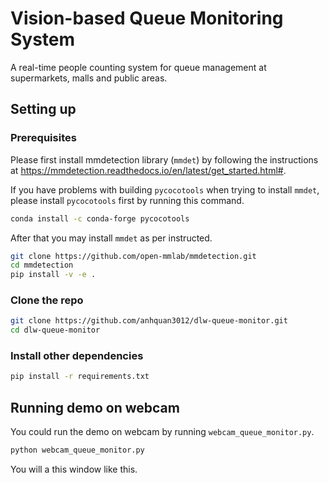 # Vision-based Queue Monitoring System
A real-time people counting system for queue management at supermarkets, malls and public areas.

## Setting up
### Prerequisites
Please first install mmdetection library (```mmdet```) by following the instructions at https://mmdetection.readthedocs.io/en/latest/get_started.html#.

If you have problems with building ```pycocotools``` when trying to install ```mmdet```, please install ```pycocotools``` first by running this command.
```bash
conda install -c conda-forge pycocotools
```
After that you may install ```mmdet``` as per instructed.
```bash
git clone https://github.com/open-mmlab/mmdetection.git
cd mmdetection
pip install -v -e .
```

### Clone the repo
```bash
git clone https://github.com/anhquan3012/dlw-queue-monitor.git
cd dlw-queue-monitor
```

### Install other dependencies
```bash
pip install -r requirements.txt
```

## Running demo on webcam
You could run the demo on webcam by running ```webcam_queue_monitor.py```.
```bash
python webcam_queue_monitor.py
```

You will a this window like this.
